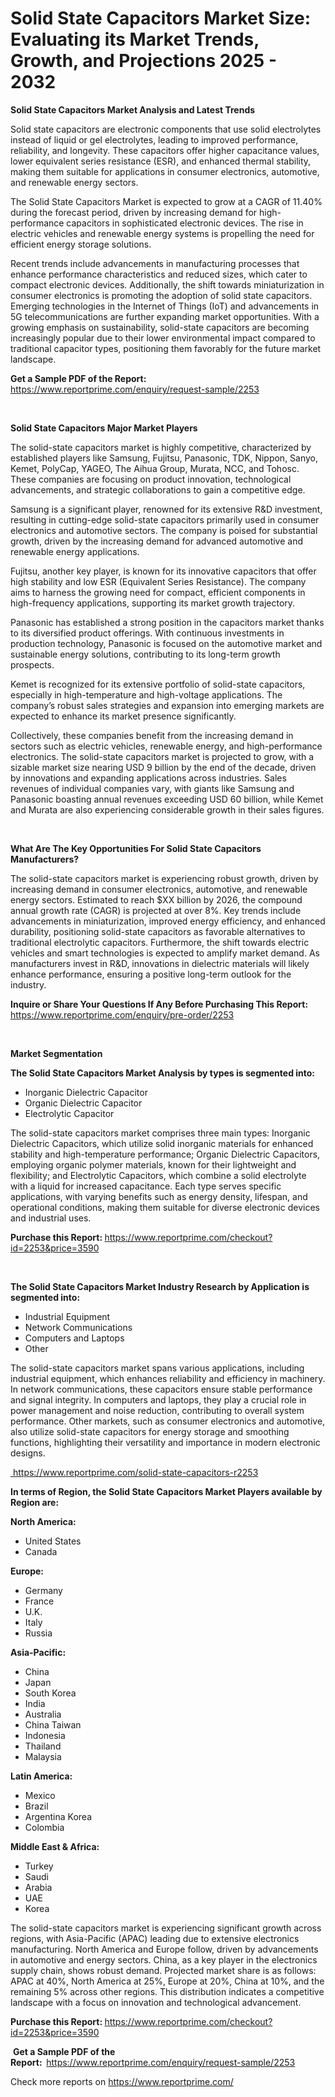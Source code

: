 <p><h1>Solid State Capacitors Market Size: Evaluating its Market Trends, Growth, and Projections 2025 - 2032</h1></p><p><strong>Solid State Capacitors Market Analysis and Latest Trends</strong></p>
<p><p>Solid state capacitors are electronic components that use solid electrolytes instead of liquid or gel electrolytes, leading to improved performance, reliability, and longevity. These capacitors offer higher capacitance values, lower equivalent series resistance (ESR), and enhanced thermal stability, making them suitable for applications in consumer electronics, automotive, and renewable energy sectors.</p><p>The Solid State Capacitors Market is expected to grow at a CAGR of 11.40% during the forecast period, driven by increasing demand for high-performance capacitors in sophisticated electronic devices. The rise in electric vehicles and renewable energy systems is propelling the need for efficient energy storage solutions. </p><p>Recent trends include advancements in manufacturing processes that enhance performance characteristics and reduced sizes, which cater to compact electronic devices. Additionally, the shift towards miniaturization in consumer electronics is promoting the adoption of solid state capacitors. Emerging technologies in the Internet of Things (IoT) and advancements in 5G telecommunications are further expanding market opportunities. With a growing emphasis on sustainability, solid-state capacitors are becoming increasingly popular due to their lower environmental impact compared to traditional capacitor types, positioning them favorably for the future market landscape.</p></p>
<p><strong>Get a Sample PDF of the Report:&nbsp;</strong> <a href="https://www.reportprime.com/enquiry/request-sample/2253?utm_campaign=2631&utm_medium=2&utm_source=Github&utm_content=ia&utm_term=18032025&utm_id=solid-state-capacitors">https://www.reportprime.com/enquiry/request-sample/2253</a></p>
<p>&nbsp;</p>
<p><strong>Solid State Capacitors Major Market Players</strong></p>
<p><p>The solid-state capacitors market is highly competitive, characterized by established players like Samsung, Fujitsu, Panasonic, TDK, Nippon, Sanyo, Kemet, PolyCap, YAGEO, The Aihua Group, Murata, NCC, and Tohosc. These companies are focusing on product innovation, technological advancements, and strategic collaborations to gain a competitive edge.</p><p>Samsung is a significant player, renowned for its extensive R&D investment, resulting in cutting-edge solid-state capacitors primarily used in consumer electronics and automotive sectors. The company is poised for substantial growth, driven by the increasing demand for advanced automotive and renewable energy applications.</p><p>Fujitsu, another key player, is known for its innovative capacitors that offer high stability and low ESR (Equivalent Series Resistance). The company aims to harness the growing need for compact, efficient components in high-frequency applications, supporting its market growth trajectory.</p><p>Panasonic has established a strong position in the capacitors market thanks to its diversified product offerings. With continuous investments in production technology, Panasonic is focused on the automotive market and sustainable energy solutions, contributing to its long-term growth prospects.</p><p>Kemet is recognized for its extensive portfolio of solid-state capacitors, especially in high-temperature and high-voltage applications. The company’s robust sales strategies and expansion into emerging markets are expected to enhance its market presence significantly.</p><p>Collectively, these companies benefit from the increasing demand in sectors such as electric vehicles, renewable energy, and high-performance electronics. The solid-state capacitors market is projected to grow, with a sizable market size nearing USD 9 billion by the end of the decade, driven by innovations and expanding applications across industries. Sales revenues of individual companies vary, with giants like Samsung and Panasonic boasting annual revenues exceeding USD 60 billion, while Kemet and Murata are also experiencing considerable growth in their sales figures.</p></p>
<p>&nbsp;</p>
<p><strong>What Are The Key Opportunities For Solid State Capacitors Manufacturers?</strong></p>
<p><p>The solid-state capacitors market is experiencing robust growth, driven by increasing demand in consumer electronics, automotive, and renewable energy sectors. Estimated to reach $XX billion by 2026, the compound annual growth rate (CAGR) is projected at over 8%. Key trends include advancements in miniaturization, improved energy efficiency, and enhanced durability, positioning solid-state capacitors as favorable alternatives to traditional electrolytic capacitors. Furthermore, the shift towards electric vehicles and smart technologies is expected to amplify market demand. As manufacturers invest in R&D, innovations in dielectric materials will likely enhance performance, ensuring a positive long-term outlook for the industry.</p></p>
<p><strong>Inquire or Share Your Questions If Any Before Purchasing This Report:</strong> <a href="https://www.reportprime.com/enquiry/pre-order/2253?utm_campaign=2631&utm_medium=2&utm_source=Github&utm_content=ia&utm_term=18032025&utm_id=solid-state-capacitors">https://www.reportprime.com/enquiry/pre-order/2253</a></p>
<p>&nbsp;</p>
<p><strong>Market Segmentation</strong></p>
<p><strong>The Solid State Capacitors Market Analysis by types is segmented into:</strong></p>
<p><ul><li>Inorganic Dielectric Capacitor</li><li>Organic Dielectric Capacitor</li><li>Electrolytic Capacitor</li></ul></p>
<p><p>The solid-state capacitors market comprises three main types: Inorganic Dielectric Capacitors, which utilize solid inorganic materials for enhanced stability and high-temperature performance; Organic Dielectric Capacitors, employing organic polymer materials, known for their lightweight and flexibility; and Electrolytic Capacitors, which combine a solid electrolyte with a liquid for increased capacitance. Each type serves specific applications, with varying benefits such as energy density, lifespan, and operational conditions, making them suitable for diverse electronic devices and industrial uses.</p></p>
<p><strong>Purchase this Report:&nbsp;</strong><a href="https://www.reportprime.com/checkout?id=2253&price=3590&utm_campaign=2631&utm_medium=2&utm_source=Github&utm_content=ia&utm_term=18032025&utm_id=solid-state-capacitors">https://www.reportprime.com/checkout?id=2253&price=3590</a></p>
<p>&nbsp;</p>
<p><strong>The Solid State Capacitors Market Industry Research by Application is segmented into:</strong></p>
<p><ul><li>Industrial Equipment</li><li>Network Communications</li><li>Computers and Laptops</li><li>Other</li></ul></p>
<p><p>The solid-state capacitors market spans various applications, including industrial equipment, which enhances reliability and efficiency in machinery. In network communications, these capacitors ensure stable performance and signal integrity. In computers and laptops, they play a crucial role in power management and noise reduction, contributing to overall system performance. Other markets, such as consumer electronics and automotive, also utilize solid-state capacitors for energy storage and smoothing functions, highlighting their versatility and importance in modern electronic designs.</p></p>
<p><a href="https://www.reportprime.com/solid-state-capacitors-r2253?utm_campaign=2631&utm_medium=2&utm_source=Github&utm_content=ia&utm_term=18032025&utm_id=solid-state-capacitors">&nbsp;https://www.reportprime.com/solid-state-capacitors-r2253</a></p>
<p><strong>In terms of Region, the Solid State Capacitors Market Players available by Region are:</strong></p>
<p>
    <p> <strong> North America: </strong>
        <ul>
            <li>United States</li>
            <li>Canada</li>
        </ul>
        </p> 
    <p> <strong> Europe: </strong>
        <ul>
            <li>Germany</li>
            <li>France</li>
            <li>U.K.</li>
            <li>Italy</li>
            <li>Russia</li>
        </ul>
        </p> 
    <p> <strong> Asia-Pacific: </strong>
        <ul>
            <li>China</li>
            <li>Japan</li>
            <li>South Korea</li>
            <li>India</li>
            <li>Australia</li>
            <li>China Taiwan</li>
            <li>Indonesia</li>
            <li>Thailand</li>
            <li>Malaysia</li>
        </ul>
        </p> 
    <p> <strong> Latin America: </strong>
        <ul>
            <li>Mexico</li>
            <li>Brazil</li>
            <li>Argentina Korea</li>
            <li>Colombia</li>
        </ul>
        </p> 
    <p> <strong> Middle East & Africa: </strong>
        <ul>
            <li>Turkey</li>
            <li>Saudi</li>
            <li>Arabia</li>
            <li>UAE</li>
            <li>Korea</li>
        </ul>
    </p>
    </p>
<p><p>The solid-state capacitors market is experiencing significant growth across regions, with Asia-Pacific (APAC) leading due to extensive electronics manufacturing. North America and Europe follow, driven by advancements in automotive and energy sectors. China, as a key player in the electronics supply chain, shows robust demand. Projected market share is as follows: APAC at 40%, North America at 25%, Europe at 20%, China at 10%, and the remaining 5% across other regions. This distribution indicates a competitive landscape with a focus on innovation and technological advancement.</p></p>
<p><strong>Purchase this Report: </strong><a href="https://www.reportprime.com/checkout?id=2253&price=3590&utm_campaign=2631&utm_medium=2&utm_source=Github&utm_content=ia&utm_term=18032025&utm_id=solid-state-capacitors">https://www.reportprime.com/checkout?id=2253&price=3590</a></p>
<p>&nbsp;<strong>Get a Sample PDF of the Report:&nbsp;&nbsp;</strong><a href="https://www.reportprime.com/enquiry/request-sample/2253?utm_campaign=2631&utm_medium=2&utm_source=Github&utm_content=ia&utm_term=18032025&utm_id=solid-state-capacitors">https://www.reportprime.com/enquiry/request-sample/2253</a></p>
<p><strong></strong></p>
<p>Check more reports on <a href="https://www.reportprime.com/?utm_campaign=2631&utm_medium=2&utm_source=Github&utm_content=ia&utm_term=18032025&utm_id=solid-state-capacitors">https://www.reportprime.com/</a></p>
